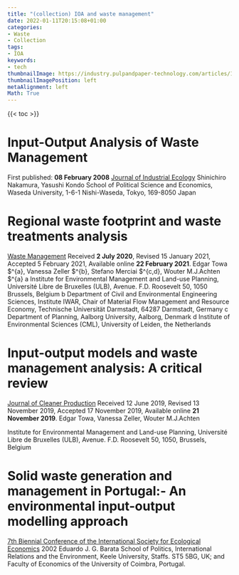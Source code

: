 ```yaml
---
title: "(collection) IOA and waste management"
date: 2022-01-11T20:15:08+01:00
categories:
- Waste
- Collection
tags:
- IOA
keywords:
- tech
thumbnailImage: https://industry.pulpandpaper-technology.com/articles/1504182590-top-methods-solid-waste-disposal-management.jpg
thumbnailImagePosition: left
metaAlignment: left
Math: True
---
```


<!--more-->

{{< toc >}}

# Input-Output Analysis of Waste Management
First published: **08 February 2008**
[Journal of Industrial Ecology](https://onlinelibrary.wiley.com/doi/10.1162/108819802320971632)
Shinichiro Nakamura, Yasushi Kondo
School of Political Science and Economics, Waseda University, 1-6-1 Nishi-Waseda, Tokyo, 169-8050 Japan

# Regional waste footprint and waste treatments analysis
[Waste Management](https://www.sciencedirect.com/science/article/pii/S0956053X2100074X#!)
Received **2 July 2020**, Revised 15 January 2021, Accepted 5 February 2021, Available online **22 February 2021**.
Edgar Towa $^{a}, Vanessa Zeller $^{b}, Stefano Merciai $^{c,d}, Wouter M.J.Achten $^{a}
a Institute for Environmental Management and Land-use Planning, Université Libre de Bruxelles (ULB), Avenue. F.D. Roosevelt 50, 1050 Brussels, Belgium
b Department of Civil and Environmental Engineering Sciences, Institute IWAR, Chair of Material Flow Management and Resource Economy, Technische Universität Darmstadt, 64287 Darmstadt, Germany
c Department of Planning, Aalborg University, Aalborg, Denmark
d Institute of Environmental Sciences (CML), University of Leiden, the Netherlands

# Input-output models and waste management analysis: A critical review
[Journal of Cleaner Production](https://www.sciencedirect.com/science/article/pii/S0959652619342295?via%3Dihub)
Received 12 June 2019, Revised 13 November 2019, Accepted 17 November 2019, Available online **21 November 2019**.
Edgar Towa, Vanessa Zeller, Wouter M.J.Achten

Institute for Environmental Management and Land-use Planning, Université Libre de Bruxelles (ULB), Avenue. F.D. Roosevelt 50, 1050, Brussels, Belgium

# Solid waste generation and management in Portugal:- An environmental input-output modelling approach
[7th Biennial Conference of the International Society for Ecological Economics](https://www.isecoeco.org/pdf/solid_waste_portugal.pdf)
2002
Eduardo J. G. Barata
School of Politics, International Relations and the Environment, Keele University, Staffs. ST5 5BG, UK; and Faculty of Economics of the University of Coimbra, Portugal.
